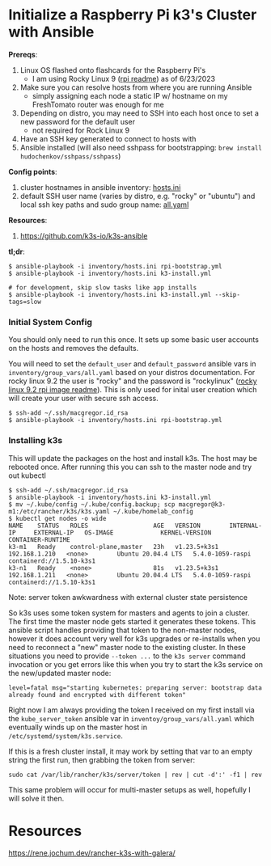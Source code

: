 # Initialize a Raspberry Pi k3's Cluster with Ansible

**Prereqs**:
1. Linux OS flashed onto flashcards for the Raspberry Pi's
    * I am using Rocky Linux 9 ([rpi readme](https://dl.rockylinux.org/pub/sig/9/altarch/aarch64/images/README.txt)) as of 6/23/2023
2. Make sure you can resolve hosts from where you are running Ansible
    * simply assigning each node a static IP w/ hostname on my FreshTomato router was enough for me
3. Depending on distro, you may need to SSH into each host once to set a new password for the default user
    * not required for Rock Linux 9
4. Have an SSH key generated to connect to hosts with
5. Ansible installed (will also need sshpass for bootstrapping: `brew install hudochenkov/sshpass/sshpass`)

**Config points**:
1. cluster hostnames in ansible inventory: [hosts.ini](./ansible/inventory/hosts.ini)
2. default SSH user name (varies by distro, e.g. "rocky" or "ubuntu") and local ssh key paths and sudo group name: [all.yaml](./ansible/inventory/group_vars/all.yaml)

**Resources**:
1. https://github.com/k3s-io/k3s-ansible

**tl;dr**:
```
$ ansible-playbook -i inventory/hosts.ini rpi-bootstrap.yml
$ ansible-playbook -i inventory/hosts.ini k3-install.yml

# for development, skip slow tasks like app installs
$ ansible-playbook -i inventory/hosts.ini k3-install.yml --skip-tags=slow
```

### Initial System Config
You should only need to run this once. It sets up some basic user accounts
on the hosts and removes the defaults.

You will need to set the `default_user` and `default_password` ansible vars in `inventory/group_vars/all.yaml` based on your distros documentation. For rocky linux 9.2 the user is "rocky" and the password is "rockylinux" ([rocky linux 9.2 rpi image readme](https://dl.rockylinux.org/pub/sig/9/altarch/aarch64/images/README.txt)). This is only used for inital user creation which will create your user with secure ssh access.

```
$ ssh-add ~/.ssh/macgregor.id_rsa
$ ansible-playbook -i inventory/hosts.ini rpi-bootstrap.yml
```

### Installing k3s
This will update the packages on the host and install k3s. The host may be
rebooted once. After running this you can ssh to the master node and try out
kubectl

```
$ ssh-add ~/.ssh/macgregor.id_rsa
$ ansible-playbook -i inventory/hosts.ini k3-install.yml
$ mv ~/.kube/config ~/.kube/config.backup; scp macgregor@k3-m1:/etc/rancher/k3s/k3s.yaml ~/.kube/homelab_config
$ kubectl get nodes -o wide
NAME    STATUS   ROLES                  AGE   VERSION        INTERNAL-IP     EXTERNAL-IP   OS-IMAGE             KERNEL-VERSION     CONTAINER-RUNTIME
k3-m1   Ready    control-plane,master   23h   v1.23.5+k3s1   192.168.1.210   <none>        Ubuntu 20.04.4 LTS   5.4.0-1059-raspi   containerd://1.5.10-k3s1
k3-n1   Ready    <none>                 81s   v1.23.5+k3s1   192.168.1.211   <none>        Ubuntu 20.04.4 LTS   5.4.0-1059-raspi   containerd://1.5.10-k3s1
```

Note: server token awkwardness with external cluster state persistence

So k3s uses some token system for masters and agents to join a cluster. The first time the master node gets started it generates these tokens. This ansible script handles providing that token to the non-master nodes, however it does account very well for k3s upgrades or re-installs when you need to reconnect a "new" master node to the existing cluster. In these situations you need to provide `--token ...` to the `k3s server` command invocation or you get errors like this when you try to start the k3s service on the new/updated master node:
```
level=fatal msg="starting kubernetes: preparing server: bootstrap data already found and encrypted with different token"
```

Right now I am always providing the token I received on my first install via the `kube_server_token` ansible var in `inventoy/group_vars/all.yaml` which eventually winds up on the master host in `/etc/systemd/system/k3s.service`. 

If this is a fresh cluster install, it may work by setting that var to an empty string the first run, then grabbing the token from server:
```
sudo cat /var/lib/rancher/k3s/server/token | rev | cut -d':' -f1 | rev
```

This same problem will occur for multi-master setups as well, hopefully I will solve it then.

# Resources
https://rene.jochum.dev/rancher-k3s-with-galera/
